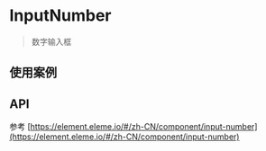 # InputNumber

> 数字输入框

## 使用案例

<dumi-previewer demoPath="guide/input-number/base" />

## API

参考 [https://element.eleme.io/#/zh-CN/component/input-number](https://element.eleme.io/#/zh-CN/component/input-number)
